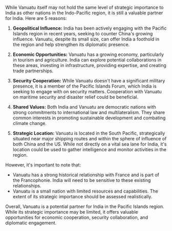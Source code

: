While Vanuatu itself may not hold the same level of strategic importance to India as other nations in the Indo-Pacific region, it is still a valuable partner for India. Here are 5 reasons:

1. **Geopolitical Influence:** India has been actively engaging with the Pacific Islands region in recent years, seeking to counter China's growing influence.  Vanuatu, despite its small size, can offer India a foothold in the region and help strengthen its diplomatic presence.

2. **Economic Opportunities:**  Vanuatu has a growing economy, particularly in tourism and agriculture.  India can explore potential collaborations in these areas, investing in infrastructure, providing expertise, and creating trade partnerships. 

3. **Security Cooperation:**  While Vanuatu doesn't have a significant military presence, it is a member of the Pacific Islands Forum, which India is seeking to engage with on security matters.  Cooperation with Vanuatu on maritime security and disaster relief could be beneficial.

4. **Shared Values:**  Both India and Vanuatu are democratic nations with strong commitments to international law and multilateralism.  They share common interests in promoting sustainable development and combating climate change.

5. **Strategic Location:**  Vanuatu is located in the South Pacific, strategically situated near major shipping routes and within the sphere of influence of both China and the US.  While not directly on a vital sea lane for India, it's location could be used to gather intelligence and monitor activities in the region.

However, it's important to note that:

*  Vanuatu has a strong historical relationship with France and is part of the Francophonie.  India will need to be sensitive to these existing relationships.
*  Vanuatu is a small nation with limited resources and capabilities.  The extent of its strategic importance should be assessed realistically.

Overall, Vanuatu is a potential partner for India in the Pacific Islands region.  While its strategic importance may be limited, it offers valuable opportunities for economic cooperation, security collaboration, and diplomatic engagement. 
